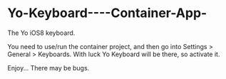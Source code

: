 Yo-Keyboard----Container-App-
=============================

The Yo iOS8 keyboard.

You need to use/run the container project, and then go into Settings > General > Keyboards. With luck Yo Keyboard will be there, so activate it.

Enjoy... There may be bugs.
